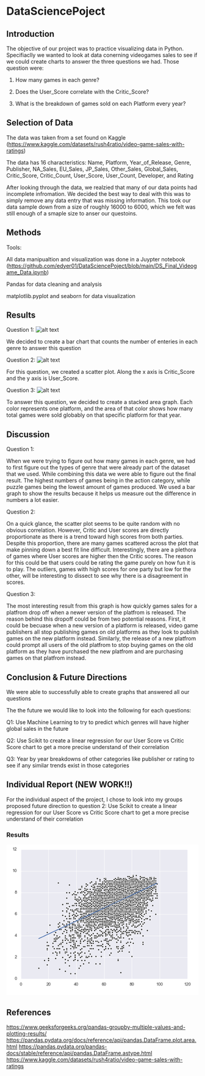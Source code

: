 # DataSciencePoject

## Introduction
  The objective of our project was to practice visualizing data in Python. Specifiaclly we wanted to look at data conerning videogames sales to see if we could create charts to answer the three questions we had. Those question were:
  
   1. How many games in each genre?
        
   2. Does the User_Score correlate with the Critic_Score?
    
   3. What is the breakdown of games sold on each Platform every year?


## Selection of Data
  
  The data was taken from a set found on Kaggle (https://www.kaggle.com/datasets/rush4ratio/video-game-sales-with-ratings)
  
  The data has 16 characteristics: Name, Platform, Year_of_Release, Genre, Publisher, NA_Sales, EU_Sales, JP_Sales, Other_Sales, Global_Sales, Critic_Score, Critic_Count, User_Score, User_Count, Developer, and Rating
  
  After looking through the data, we realzied that many of our data points had incomplete infromation. We decided the best way to deal with this was to simply remove any data entry that was missing information. This took our data sample down from a size of roughly 16000 to 6000, which we felt was still enough of a smaple size to anser our questoins.

## Methods
  Tools: 
  
   All data manipualtion and visualization was done in a Juypter notebook (https://github.com/edyer01/DataSciencePoject/blob/main/DS_Final_Videogame_Data.ipynb)
   
   Pandas for data cleaning and analysis
   
   matplotlib.pyplot and seaborn for data visualization
          

## Results
  Question 1:
  ![alt text](https://github.com/edyer01/DataSciencePoject/blob/main/Q1.jpg)
  
  We decided to create a bar chart that counts the number of enteries in each genre to answer this question 
  
  Question 2:
  ![alt text](https://github.com/edyer01/DataSciencePoject/blob/main/Q2.jpg)
  
  For this question, we created a scatter plot. Along the x axis is Critic_Score and the y axis is User_Score.
  
  Question 3:
  ![alt text](https://github.com/edyer01/DataSciencePoject/blob/main/Q3.jpg)
  
  To answer this question, we decided to create a stacked area graph. Each color represents one platform, and the area of that color shows how many total games were sold globably on that specific platform for that year.

## Discussion
Question 1:

When we were trying to figure out how many games in each genre, we had to first figure out the types of genre that were already part of the dataset that we used. While combining this data we were able to figure out the final result. The highest numbers of games being in the action category, while puzzle games being the lowest amount of games produced. We used a bar graph to show the results because it helps us measure out the difference in numbers a lot easier.

Question 2:

On a quick glance, the scatter plot seems to be quite random with no obvious correlation. However, Critic and User scores are directly proportionate as there is a trend toward high scores from both parties. Despite this proportion, there are many games scattered across the plot that make pinning down a best fit line difficult. Interestingly, there are a plethora of games where User scores are higher then the Critic scores. The reason for this could be that users could be rating the game purely on how fun it is to play. The outliers, games with high scores for one party but low for the other, will be interesting to dissect to see why there is a disagreement in scores.

Question 3:
 
 The most interesting result from this graph is how quickly games sales for a platfrom drop off when a newer version of the platfrom is released. The reason behind this dropoff could be from two potential reasons. First, it could be becuase when a new version of a platform is released, video game publishers all stop publishing games on old platforms as they look to publish games on the new platform instead. Similarly, the release of a new platfrom could prompt all users of the old platfrom to stop buying games on the old platform as they have purchased the new platfrom and are purchasing games on that platfrom instead.
 
## Conclusion & Future Directions
  
  We were able to successfully able to create graphs that answered all our questions

  The the future we would like to look into the following for each questions:
  
   Q1: Use Machine Learning to try to predict which genres will have higher global sales in the future
  
   Q2: Use Scikit to create a linear regression for our User Score vs Critic Score chart to get a more precise understand of their correlation
  
   Q3: Year by year breakdowns of other categories like publisher or rating to see if any similar trends exist in those categories

 ## Individual Report (NEW WORK!!)
 
   For the individual aspect of the project, I chose to look into my groups proposed future direction to question 2:
    Use Scikit to create a linear regression for our User Score vs Critic Score chart to get a more precise understand of their correlation
     
 ### Results
   ![alt text](https://github.com/edyer01/Data-Science-Final-Individual/blob/main/Q4.png)
## References
  https://www.geeksforgeeks.org/pandas-groupby-multiple-values-and-plotting-results/
  https://pandas.pydata.org/docs/reference/api/pandas.DataFrame.plot.area.html
   https://pandas.pydata.org/pandas-docs/stable/reference/api/pandas.DataFrame.astype.html
   https://www.kaggle.com/datasets/rush4ratio/video-game-sales-with-ratings

